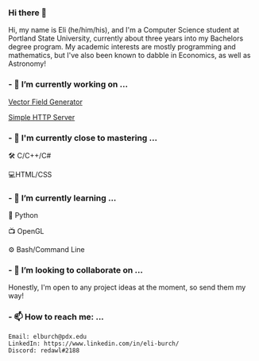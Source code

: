 ### Hi there 👋
Hi, my name is Eli (he/him/his), and I'm a Computer Science student at Portland State University, currently about three years into my Bachelors degree program. 
My academic interests are mostly programming and mathematics, but I've also been known to dabble in Economics, as well as Astronomy!
### - 🔭 I’m currently working on ...
[Vector Field Generator](https://github.com/redawl/VectorOpenGL)

[Simple HTTP Server](https://github.com/redawl/HTTPServer)

### - 🥇 I'm currently close to mastering ...
🛠 C/C++/C#

💻HTML/CSS

### - 🌱 I’m currently learning ...
:snake: Python

:tv: OpenGL

⚙ Bash/Command Line

### - 👯 I’m looking to collaborate on ...
Honestly, I'm open to any project ideas at the moment, so send them my way!

### - 📫 How to reach me: ...
```
Email: elburch@pdx.edu
LinkedIn: https://www.linkedin.com/in/eli-burch/
Discord: redawl#2188
```
<!--
**redawl/redawl** is a ✨ _special_ ✨ repository because its `README.md` (this file) appears on your GitHub profile.

Here are some ideas to get you started:
- 🤔 I’m looking for help with ...
- 💬 Ask me about ...

- 😄 Pronouns: ...
- ⚡ Fun fact: ...
-->
